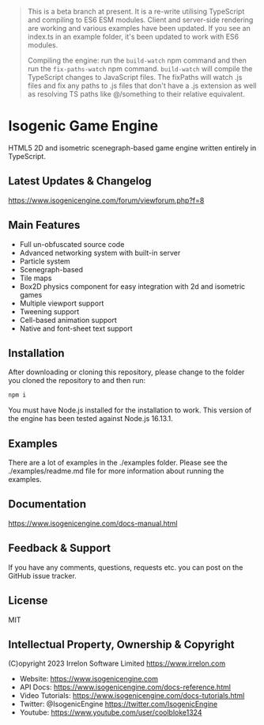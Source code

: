 > This is a beta branch at present. It is a re-write utilising TypeScript
> and compiling to ES6 ESM modules. Client and server-side rendering are
> working and various examples have been updated. If you see an index.ts
> in an example folder, it's been updated to work with ES6 modules.
> 
> Compiling the engine: run the `build-watch` npm command and then run the
> `fix-paths-watch` npm command. `build-watch` will compile the TypeScript changes
> to JavaScript files. The fixPaths will watch .js files and fix any paths
> to .js files that don't have a .js extension as well as resolving TS
> paths like @/something to their relative equivalent.

# Isogenic Game Engine
HTML5 2D and isometric scenegraph-based game engine written entirely in TypeScript.

## Latest Updates & Changelog
https://www.isogenicengine.com/forum/viewforum.php?f=8

## Main Features
* Full un-obfuscated source code
* Advanced networking system with built-in server
* Particle system
* Scenegraph-based
* Tile maps
* Box2D physics component for easy integration with 2d and isometric games
* Multiple viewport support
* Tweening support
* Cell-based animation support
* Native and font-sheet text support

## Installation
After downloading or cloning this repository, please change to the folder you cloned the
repository to and then run:

```bash
npm i
```

You must have Node.js installed for the installation to work.
This version of the engine has been tested against Node.js 16.13.1.

## Examples
There are a lot of examples in the ./examples folder. Please see the ./examples/readme.md
file for more information about running the examples.

## Documentation
https://www.isogenicengine.com/docs-manual.html

## Feedback & Support
If you have any comments, questions, requests etc. you can post on the GitHub issue tracker.

## License
MIT

## Intellectual Property, Ownership & Copyright
(C)opyright 2023 Irrelon Software Limited
https://www.irrelon.com

* Website: https://www.isogenicengine.com
* API Docs: https://www.isogenicengine.com/docs-reference.html
* Video Tutorials: https://www.isogenicengine.com/docs-tutorials.html
* Twitter: @IsogenicEngine https://twitter.com/IsogenicEngine
* Youtube: https://www.youtube.com/user/coolbloke1324
